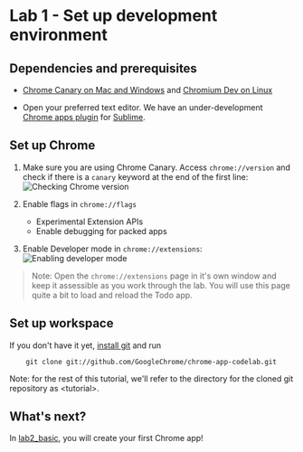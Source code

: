 # Lab 1 - Set up development environment

## Dependencies and prerequisites

* [Chrome Canary on Mac and Windows](https://tools.google.com/dlpage/chromesxs) and [Chromium Dev on Linux](http://www.chromium.org/getting-involved/dev-channel#TOC-Linux)

* Open your preferred text editor. We have an under-development [Chrome apps plugin](http://chrome-api.storage.googleapis.com/index.html) for [Sublime](http://www.sublimetext.com).

## Set up Chrome

1. Make sure you are using Chrome Canary. Access `chrome://version` and check if there is a `canary` keyword at the end of the first line:<br>
![Checking Chrome version](https://raw.github.com/GoogleChrome/chrome-app-codelab/master/lab1_setup/imgs/screenshot1.png)

1. Enable flags in `chrome://flags`
    * Experimental Extension APIs
    * Enable debugging for packed apps

1. Enable Developer mode in `chrome://extensions`:<br>
![Enabling developer mode](https://raw.github.com/GoogleChrome/chrome-app-codelab/master/lab1_setup/imgs/screenshot2.png)

> Note: Open the `chrome://extensions` page in it's own window and keep it assessible as you work through the lab.
You will use this page quite a bit to load and reload the Todo app.

## Set up workspace

If you don't have it yet, [install git](https://help.github.com/articles/set-up-git) and run 

```
    git clone git://github.com/GoogleChrome/chrome-app-codelab.git
```

Note: for the rest of this tutorial, we'll refer to the directory for the cloned git repository as &lt;tutorial&gt;.

## What's next?

In [lab2_basic](https://github.com/GoogleChrome/chrome-app-codelab/tree/master/lab2_basic), you will create your first Chrome app!
